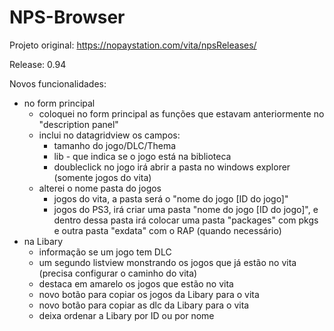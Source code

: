 # NPS-Browser
Projeto original: https://nopaystation.com/vita/npsReleases/

Release: 0.94


Novos funcionalidades:  
- no form principal
  - coloquei no form principal as funções que estavam anteriormente no "description panel"
  - inclui no datagridview os campos:
    - tamanho do jogo/DLC/Thema
    - lib - que indica se o jogo está na biblioteca
    - doubleclick no jogo irá abrir a pasta no windows explorer (somente jogos do vita)
  - alterei o nome pasta do jogos
    - jogos do vita, a pasta será o "nome do jogo [ID do jogo]"
    - jogos do PS3, irá criar uma pasta "nome do jogo [ID do jogo]", e dentro dessa pasta irá colocar uma pasta "packages" com pkgs e           outra pasta "exdata" com o RAP (quando necessário)
- na Libary
  - informação se um jogo tem DLC  
  - um segundo listview monstrando os jogos que já estão no vita (precisa configurar o caminho do vita)  
  - destaca em amarelo os jogos que estão no vita
  - novo botão para copiar os jogos da Libary para o vita  
  - novo botão para copiar as dlc da Libary para o vita
  - deixa ordenar a Libary por ID ou por nome  
